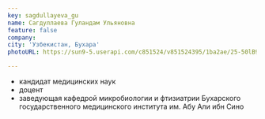 ```yaml
---
key: sagdullayeva_gu
name: Сагдуллаева Гуландам Ульяновна 
feature: false
company: 
city: 'Узбекистан, Бухара'
photoURL: https://sun9-5.userapi.com/c851524/v851524395/1ba2ae/25-50lB9T3U.jpg

---
```

- кандидат медицинских наук
- доцент
- заведующая кафедрой микробиологии и фтизиатрии Бухарского государственного медицинского института им. Абу Али ибн Сино